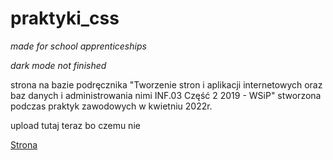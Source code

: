 # praktyki_css

*made for school apprenticeships*

*dark mode not finished*

strona na bazie podręcznika "Tworzenie stron i aplikacji internetowych oraz baz danych i administrowania nimi INF.03 Część 2 2019 - WSiP"
stworzona podczas praktyk zawodowych w kwietniu 2022r.

upload tutaj teraz bo czemu nie

[Strona]()

